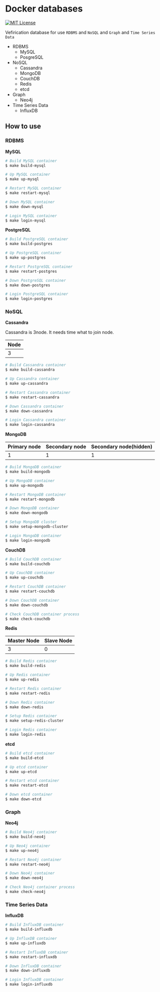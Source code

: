 # Docker databases
[![MIT License](http://img.shields.io/badge/license-MIT-blue.svg?style=flat)](https://github.com/tomoyane/grant-n-z/blob/master/LICENSE.txt)

Vefirication database for use `RDBMS` and `NoSQL` and `Graph` and `Time Series Data`

* RDBMS
  * MySQL
  * PosgreSQL
* NoSQL
  * Cassandra
  * MongoDB
  * CouchDB
  * Redis
  * etcd
* Graph
  * Neo4j
* Time Series Data
  * InfluxDB

## How to use

### RDBMS
**MySQL**

```bash
# Build MySQL container
$ make build-mysql

# Up MySQL container
$ make up-mysql

# Restart MySQL container
$ make restart-mysql

# Down MySQL container
$ make down-mysql

# Login MySQL container
$ make login-mysql
```

**PostgreSQL**

```bash
# Build PostgreSQL container
$ make build-postgres

# Up PostgreSQL container
$ make up-postgres

# Restart PostgreSQL container
$ make restart-postgres

# Down PostgreSQL container
$ make down-postgres

# Login PostgreSQL container
$ make login-postgres
```

### NoSQL

**Cassandra**

Cassandra is 3node. It needs time what to join node.

|Node|
|---|
|3|

```bash
# Build Cassandra container
$ make build-cassandra

# Up Cassandra container
$ make up-cassandra

# Restart Cassandra container
$ make restart-cassandra

# Down Cassandra container
$ make down-cassandra

# Login Cassandra container
$ make login-cassandra
```

**MongoDB**

|Primary node|Secondary node|Secondary node(hidden)|
|---|---|---|
|1|1|1|

```bash
# Build MongoDB container
$ make build-mongodb

# Up MongoDB container
$ make up-mongodb

# Restart MongoDB container
$ make restart-mongodb

# Down MongoDB container
$ make down-mongodb

# Setup MongoDB cluster
$ make setup-mongodb-cluster

# Login MongoDB container
$ make login-mongodb
```

**CouchDB**

```bash
# Build CouchDB container
$ make build-couchdb

# Up CouchDB container
$ make up-couchdb

# Restart CouchDB container
$ make restart-couchdb

# Down CouchDB container
$ make down-couchdb

# Check CouchDB container process
$ make check-couchdb
```

**Redis**

|Master Node|Slave Node|
|---|---|
|3|0|

```bash
# Build Redis container
$ make build-redis

# Up Redis container
$ make up-redis

# Restart Redis container
$ make restart-redis

# Down Redis container
$ make down-redis

# Setup Redis container
$ make setup-redis-cluster

# Login Redis container 
$ make login-redis
```

**etcd**

```bash
# Build etcd container
$ make build-etcd

# Up etcd container
$ make up-etcd

# Restart etcd container
$ make restart-etcd

# Down etcd container
$ make down-etcd
```

### Graph

**Neo4j**

```bash
# Build Neo4j container
$ make build-neo4j

# Up Neo4j container
$ make up-neo4j

# Restart Neo4j container
$ make restart-neo4j

# Down Neo4j container
$ make down-neo4j

# Check Neo4j container process
$ make check-neo4j
```

### Time Series Data

**InfluxDB**

```bash
# Build InfluxDB container
$ make build-influxdb

# Up InfluxDB container
$ make up-influxdb

# Restart InfluxDB container
$ make restart-influxdb

# Down InfluxDB container
$ make down-influxdb

# Login InfluxDB container 
$ make login-influxdb
```

